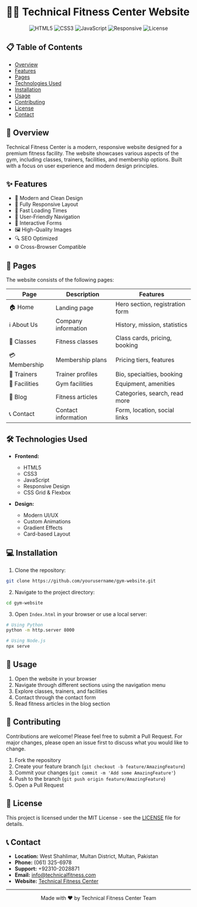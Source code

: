 # 🏋️‍♂️ Technical Fitness Center Website

<div align="center">

![HTML5](https://img.shields.io/badge/HTML5-E34F26?style=for-the-badge&logo=html5&logoColor=white)
![CSS3](https://img.shields.io/badge/CSS3-1572B6?style=for-the-badge&logo=css3&logoColor=white)
![JavaScript](https://img.shields.io/badge/JavaScript-F7DF1E?style=for-the-badge&logo=javascript&logoColor=black)
![Responsive](https://img.shields.io/badge/Responsive-Yes-green?style=for-the-badge)
![License](https://img.shields.io/badge/License-MIT-blue?style=for-the-badge)

</div>

## 📋 Table of Contents
- [Overview](#-overview)
- [Features](#-features)
- [Pages](#-pages)
- [Technologies Used](#-technologies-used)
- [Installation](#-installation)
- [Usage](#-usage)
- [Contributing](#-contributing)
- [License](#-license)
- [Contact](#-contact)

## 🌟 Overview

Technical Fitness Center is a modern, responsive website designed for a premium fitness facility. The website showcases various aspects of the gym, including classes, trainers, facilities, and membership options. Built with a focus on user experience and modern design principles.

## ✨ Features

- 🎨 Modern and Clean Design
- 📱 Fully Responsive Layout
- 🚀 Fast Loading Times
- 🎯 User-Friendly Navigation
- 📝 Interactive Forms
- 🖼️ High-Quality Images
- 🔍 SEO Optimized
- 🌐 Cross-Browser Compatible

## 📄 Pages

The website consists of the following pages:

| Page | Description | Features |
|------|-------------|----------|
| 🏠 Home | Landing page | Hero section, registration form |
| ℹ️ About Us | Company information | History, mission, statistics |
| 🎯 Classes | Fitness classes | Class cards, pricing, booking |
| 💳 Membership | Membership plans | Pricing tiers, features |
| 👥 Trainers | Trainer profiles | Bio, specialties, booking |
| 🏢 Facilities | Gym facilities | Equipment, amenities |
| 📰 Blog | Fitness articles | Categories, search, read more |
| 📞 Contact | Contact information | Form, location, social links |

## 🛠️ Technologies Used

- **Frontend:**
  - HTML5
  - CSS3
  - JavaScript
  - Responsive Design
  - CSS Grid & Flexbox

- **Design:**
  - Modern UI/UX
  - Custom Animations
  - Gradient Effects
  - Card-based Layout

## 💻 Installation

1. Clone the repository:
```bash
git clone https://github.com/yourusername/gym-website.git
```

2. Navigate to the project directory:
```bash
cd gym-website
```

3. Open `Index.html` in your browser or use a local server:
```bash
# Using Python
python -m http.server 8000

# Using Node.js
npx serve
```

## 🚀 Usage

1. Open the website in your browser
2. Navigate through different sections using the navigation menu
3. Explore classes, trainers, and facilities
4. Contact through the contact form
5. Read fitness articles in the blog section

## 🤝 Contributing

Contributions are welcome! Please feel free to submit a Pull Request. For major changes, please open an issue first to discuss what you would like to change.

1. Fork the repository
2. Create your feature branch (`git checkout -b feature/AmazingFeature`)
3. Commit your changes (`git commit -m 'Add some AmazingFeature'`)
4. Push to the branch (`git push origin feature/AmazingFeature`)
5. Open a Pull Request

## 📝 License

This project is licensed under the MIT License - see the [LICENSE](LICENSE) file for details.

## 📞 Contact

- **Location:** West Shahlimar, Multan District, Multan, Pakistan
- **Phone:** (061) 325-6978
- **Support:** +92310-2028871
- **Email:** info@technicalfitness.com
- **Website:** [Technical Fitness Center](https://technicalfitness.com)

---

<div align="center">
Made with ❤️ by Technical Fitness Center Team
</div>

